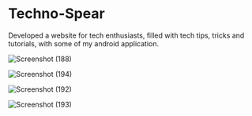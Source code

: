 # Techno-Spear

Developed a website for tech enthusiasts, filled with tech tips, tricks and tutorials, with some of my android application.

![Screenshot (188)](https://user-images.githubusercontent.com/74344228/137717877-0f8163d0-714b-4c39-8a44-84fd3f338971.png)

![Screenshot (194)](https://user-images.githubusercontent.com/74344228/137717933-b8964a86-ccaa-47c2-9326-0ddb09c8b06e.png)

![Screenshot (192)](https://user-images.githubusercontent.com/74344228/137717986-625ec188-fc7a-4be0-adff-fd196927876a.png)

![Screenshot (193)](https://user-images.githubusercontent.com/74344228/137717992-60459911-0a84-4aa8-8a81-9a45fad54bf3.png)
